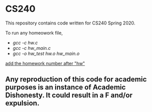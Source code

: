 # CS240

This repository contains code written for CS240 Spring 2020.

To run any homeowork file,

<ul>
  <li><i>gcc -c hw.c</i></li>
  <li><i>gcc -c hw_main.c</i></li>
  <li><i>gcc -o hw_test hw.o hw_main.o</i></li>
 </ul>

<u>add the homework number after "hw"</u>


## Any reproduction of this code for academic purposes is an instance of Academic Dishonesty. It could result in a F and/or expulsion.
